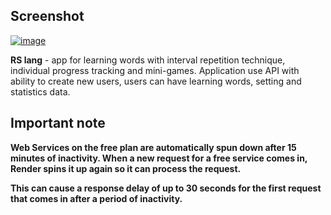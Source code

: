 ## Screenshot

<a href="https://ibb.co/DDFJ99J"><img src="https://i.ibb.co/tM6GqqG/image.png" alt="image" border="0"></a>


**RS lang** - app for learning words with interval repetition technique, individual progress tracking and mini-games. Application use API with ability to create new users, users can have learning words, setting and statistics data.

## Important note

**Web Services on the free plan are automatically spun down after 15 minutes of inactivity. When a new request for a free service comes in, Render spins it up again so it can process the request.**

**This can cause a response delay of up to 30 seconds for the first request that comes in after a period of inactivity.**

